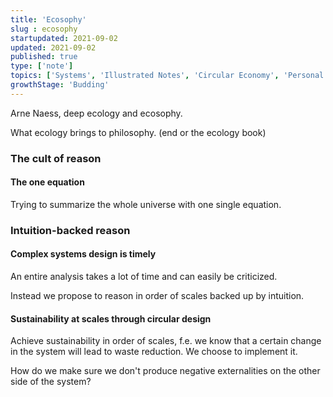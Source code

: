 ```yaml
---
title: 'Ecosophy'
slug : ecosophy
startupdated: 2021-09-02
updated: 2021-09-02
published: true
type: ['note']
topics: ['Systems', 'Illustrated Notes', 'Circular Economy', 'Personal development']
growthStage: 'Budding'
---
```


Arne Naess, deep ecology and ecosophy. 

What ecology brings to philosophy. (end or the ecology book)

### The cult of reason 

#### The one equation 

Trying to summarize the whole universe with one single equation. 

### Intuition-backed reason

#### Complex systems design is timely 

An entire analysis takes a lot of time and can easily be criticized. 

Instead we propose to reason in order of scales backed up by intuition. 

#### Sustainability at scales through circular design 
Achieve sustainability in order of scales, f.e. we know that a certain change in the system will lead to waste reduction. We choose to implement it. 

How do we make sure we don't produce negative externalities on the other side of the system? 





